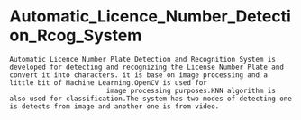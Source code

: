 # Automatic_Licence_Number_Detection_Rcog_System
    Automatic Licence Number Plate Detection and Recognition System is developed for detecting and recognizing the License Number Plate and convert it into characters. it is base on image processing and a little bit of Machine Learning.OpenCV is used for
                            image processing purposes.KNN algorithm is also used for classification.The system has two modes of detecting one is detects from image and another one is from video.
